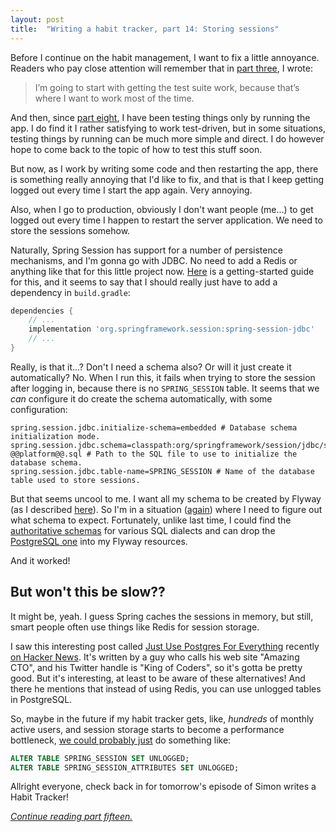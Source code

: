 ```yaml
---
layout: post
title:  "Writing a habit tracker, part 14: Storing sessions"
---
```


Before I continue on the habit management, I want to fix a little annoyance. Readers who pay close attention will remember that in [part three](/2023/01/03/habit-tracker-part-three-making-it-run.html), I wrote:

> I’m going to start with getting the test suite work, because that’s where I want to work most of the time.

And then, since [part eight](/2023/01/08/habit-tracker-serving-some-web.html), I have been testing things only by running the app. I do find it I rather satisfying to work test-driven, but in some situations, testing things by running can be much more simple and direct. I do however hope to come back to the topic of how to test this stuff soon. 

But now, as I work by writing some code and then restarting the app, there is something really annoying that I'd like to fix, and that is that I keep getting logged out every time I start the app again. Very annoying. 

Also, when I go to production, obviously I don't want people (me...) to get logged out every time I happen to restart the server application. We need to store the sessions somehow. 

Naturally, Spring Session has support for a number of persistence mechanisms, and I'm gonna go with JDBC. No need to add a Redis or anything like that for this little project now. [Here](https://docs.spring.io/spring-session/reference/guides/boot-jdbc.html) is a getting-started guide for this, and it seems to say that I should really just have to add a dependency in `build.gradle`:

```groovy
dependencies {
    // ...
    implementation 'org.springframework.session:spring-session-jdbc'
    // ...
}
```

Really, is that it...? Don't I need a schema also? Or will it just create it automatically? No. When I run this, it fails when trying to store the session after logging in, because there is no `SPRING_SESSION` table. It seems that we _can_ configure it do create the schema automatically, with some configuration:

```properties
spring.session.jdbc.initialize-schema=embedded # Database schema initialization mode.
spring.session.jdbc.schema=classpath:org/springframework/session/jdbc/schema-@@platform@@.sql # Path to the SQL file to use to initialize the database schema.
spring.session.jdbc.table-name=SPRING_SESSION # Name of the database table used to store sessions.
```

But that seems uncool to me. I want all my schema to be created by Flyway (as I described [here](/2023/01/04/habit-tracker-functionality-and-first-migration.html)). So I'm in a situation ([again](/2023/01/10/habit-tracker-securing-things-2.html)) where I need to figure out what schema to expect. Fortunately, unlike last time, I could find the [authoritative schemas](https://github.com/spring-projects/spring-session/tree/06eb768721f0deb31d90acc9b5f70bd508dc0ab3/spring-session-jdbc/src/main/resources/org/springframework/session/jdbc) for various SQL dialects and can drop the [PostgreSQL one](https://github.com/spring-projects/spring-session/blob/06eb768721f0deb31d90acc9b5f70bd508dc0ab3/spring-session-jdbc/src/main/resources/org/springframework/session/jdbc/schema-postgresql.sql) into my Flyway resources.

And it worked! 

## But won't this be slow??

It might be, yeah. I guess Spring caches the sessions in memory, but still, smart people often use things like Redis for session storage.

I saw this interesting post called [Just Use Postgres For Everything](https://www.amazingcto.com/postgres-for-everything/) recently [on Hacker News](https://news.ycombinator.com/item?id=33934139). It's written by a guy who calls his web site "Amazing CTO", and his Twitter handle is "King of Coders", so it's gotta be pretty good. But it's interesting, at least to be aware of these alternatives! And there he mentions that instead of using Redis, you can use unlogged tables in PostgreSQL.  

So, maybe in the future if my habit tracker gets, like, _hundreds_ of monthly active users, and session storage starts to become a performance bottleneck, [we could probably just](https://www.compose.com/articles/faster-performance-with-unlogged-tables-in-postgresql/) do something like:

```sql
ALTER TABLE SPRING_SESSION SET UNLOGGED;
ALTER TABLE SPRING_SESSION_ATTRIBUTES SET UNLOGGED;
```

Allright everyone, check back in for tomorrow's episode of Simon writes a Habit Tracker!

_[Continue reading part fifteen.](/2023/01/15/habit-tracker-add-new-habit.html)_